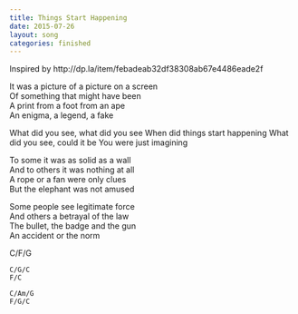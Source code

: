 ```yaml
---
title: Things Start Happening
date: 2015-07-26
layout: song
categories: finished
---
```


<div class="notes">
	Inspired by http://dp.la/item/febadeab32df38308ab67e4486eade2f
</div>

It was a picture of a picture on a screen  
Of something that might have been  
A print from a foot from an ape  
An enigma, a legend, a fake

<div class="chorus">
	What did you see, what did you see  
	When did things start happening  
	What did you see, could it be  
	You were just imagining
</div>

To some it was as solid as a wall  
And to others it was nothing at all  
A rope or a fan were only clues  
But the elephant was not amused

Some people see legitimate force  
And others a betrayal of the law  
The bullet, the badge and the gun  
An accident or the norm

<div class="chords">
	C/F/G  

	C/G/C  
	F/C  

	C/Am/G  
	F/G/C
</div>
